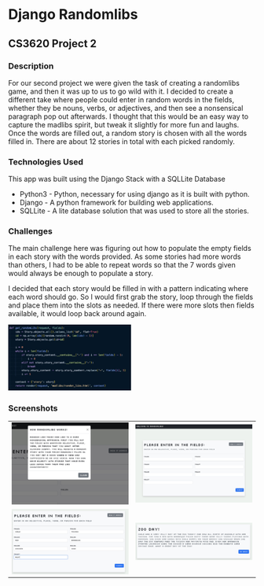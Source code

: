 # Django Randomlibs

## CS3620 Project 2

### Description

For our second project we were given the task of creating a randomlibs game, and then it was up to us to go wild with it. I decided to create a different take where people could enter in random words in the fields, whether they be nouns, verbs, or adjectives, and then see a nonsensical paragraph pop out afterwards. I thought that this would be an easy way to capture the madlibs spirit, but tweak it slightly for more fun and laughs. Once the words are filled out, a random story is chosen with all the words filled in. There are about 12 stories in total with each picked randomly.

### Technologies Used

This app was built using the Django Stack with a SQLLite Database

- Python3 - Python, necessary for using django as it is built with python.
- Django - A python framework for building web applications.
- SQLLite - A lite database solution that was used to store all the stories.

### Challenges

The main challenge here was figuring out how to populate the empty fields in each story with the words provided. As some stories had more words than others, I had to be able to repeat words so that the 7 words given would always be enough to populate a story.

I decided that each story would be filled in with a pattern indicating where each word should go. So I would first grab the story, loop through the fields and place them into the slots as needed. If there were more slots then fields available, it would loop back around again.

<img src="RandomlibsScreenshots/StoryPopulation.jpg" alt="login" width="250"/>

### Screenshots

<table>
  <tr>
    <td><img src="RandomlibsScreenshots/HowItWorks.jpg" alt="how it works" width="250"/></td>
    <td><img src="RandomlibsScreenshots/Start.jpg" alt="starting screen" width="250"/></td>
  </tr>
  <tr>
    <td><img src="RandomlibsScreenshots/Progress.jpg" alt="game in progress" width="250"/></td>
    <td><img src="RandomlibsScreenshots/Finish.jpg" alt="finished" width="250"/></td>
  </tr>
</table>
